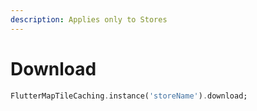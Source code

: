 ```yaml
---
description: Applies only to Stores
---
```


# Download

```dart
FlutterMapTileCaching.instance('storeName').download;
```
